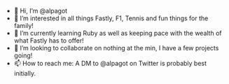- 👋 Hi, I’m @alpagot
- 👀 I’m interested in all things Fastly, F1, Tennis and fun things for the family! 
- 🌱 I’m currently learning Ruby as well as keeping pace with the wealth of what Fastly has to offer! 
- 💞️ I’m looking to collaborate on nothing at the min, I have a few projects going! 
- 📫 How to reach me: A DM to @alpagot on Twitter is probably best initially. 

<!---
alpagot/alpagot is a ✨ special ✨ repository because its `README.md` (this file) appears on your GitHub profile.
You can click the Preview link to take a look at your changes.
--->

